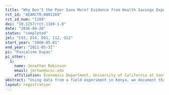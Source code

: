 ```yaml
---
title: "Why Don’t the Poor Save More? Evidence from Health Savings Experiments"
rct_id: "AEARCTR-0001169"
rct_id_num: "1169"
doi: "10.1257/rct.1169-1.0"
date: "2016-04-26"
status: "completed"
jel: "C93, D14, D91, I12, O12"
start_year: "2008-05-01"
end_year: "2011-05-31"
pi: "Pascaline Dupas"
pi_other:
  1:
    name: Jonathan Robinson
    email: jmrtwo@ucsc.edu
    affiliation: Economics Department, University of California at Santa Cruz
abstract: "Using data from a field experiment in Kenya, we document that providing individuals with simple informal savings technologies can substantially increase investment in preventative health and reduce vulnerability to health shocks. Simply providing a safe place to keep money was sufficient to increase health savings by 66 percent. Adding an earmarking feature was only helpful when funds were put toward emergencies, or for individuals that are frequently taxed by friends and relatives. Group-based savings and credit schemes had very large effects."
layout: registration
---
```


